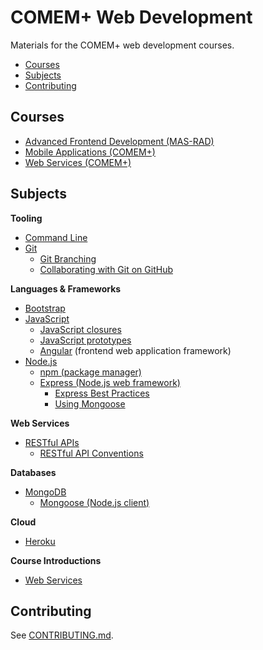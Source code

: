 # COMEM+ Web Development

Materials for the COMEM+ web development courses.

<!-- START doctoc generated TOC please keep comment here to allow auto update -->
<!-- DON'T EDIT THIS SECTION, INSTEAD RE-RUN doctoc TO UPDATE -->


- [Courses](#courses)
- [Subjects](#subjects)
- [Contributing](#contributing)

<!-- END doctoc generated TOC please keep comment here to allow auto update -->



## Courses

* [Advanced Frontend Development (MAS-RAD)](https://github.com/MediaComem/comem-masrad-dfa)
* [Mobile Applications (COMEM+)](https://github.com/MediaComem/comem-appmob)
* [Web Services (COMEM+)](https://github.com/MediaComem/comem-webserv)



## Subjects

**Tooling**

* [Command Line](subjects/cli/)
* [Git](subjects/git/)
  * [Git Branching](subjects/git-branching/)
  * [Collaborating with Git on GitHub](subjects/git-collaborating/)

**Languages & Frameworks**

* [Bootstrap](subjects/bootstrap)
* [JavaScript](subjects/js/)
  * [JavaScript closures](subjects/js-closures/)
  * [JavaScript prototypes](subjects/js-prototypes/)
  * [Angular](subjects/angular/) (frontend web application framework)
* [Node.js](subjects/node/)
  * [npm (package manager)](subjects/npm/)
  * [Express (Node.js web framework)](subjects/express/)
    * [Express Best Practices](subjects/express-best-practices/)
    * [Using Mongoose](subjects/express-mongoose/)

**Web Services**

* [RESTful APIs](subjects/rest/)
  * [RESTful API Conventions](subjects/rest-conventions/)

**Databases**

* [MongoDB](subjects/mongodb/)
  * [Mongoose (Node.js client)](subjects/mongoose/)

**Cloud**

* [Heroku](subjects/heroku/)

**Course Introductions**

* [Web Services](subjects/webserv-course/)




## Contributing

See [CONTRIBUTING.md][contributing].



[contributing]: CONTRIBUTING.md
